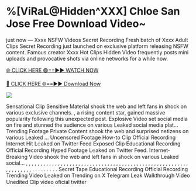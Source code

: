 # %[ViRaL@Hidden^XXX] Chloe San Jose Free Download Video~

just now — Xxxx NSFW Videos Secret Recording Fresh batch of Xxxx Adult Clips Secret Recording just launched on exclusive platform releasing NSFW content. Famous creator Xxxx Hot Clips Hidden Video frequently posts mini uploads and provocative shots via online networks for a while now.

[🌐 CLICK HERE 🟢==►► WATCH NOW](https://tinyurl.com/topvvv?st=viral&si=gh)

[🔴 CLICK HERE 🌐==►► Download Now](https://tinyurl.com/topvvv?st=viral&si=gh)

[![](https://t4.ftcdn.net/jpg/00/89/87/57/360_F_89875724_hMf6q0pOUbIm38tYOeJTOKDftmRMQnny.jpg)](https://tinyurl.com/topvvv?st=viral&si=gh)

Sensational Clip Sensitive Material shook the web and left fans in shock on various exclusive channels. , a rising content star, gained massive popularity following this unexpected post. Explosive Video set social media on fire and stunned the audience on various Leaked social media plat… Trending Footage Private Content shook the web and surprised netizens on various Leaked … Uncensored Footage How-to Clip Official Recording Internet Hit L𝚎aked on Twitter Feed Exposed Clip Educational Recording Official Recording Hyped Footage L𝚎aked on Twitter Feed. Internet-Breaking Video shook the web and left fans in shock on various Leaked social… , , , , , , , , , , , , , , , , , , , , , , , , , , , , , , , , , , , , , , , , , , , , , , , , , , , , , , , , , , , , , , , , , . . . . . . . . . Secret Tape Educational Recording Official Recording Trending Video L𝚎aked on Trending on X Telegram Leak Walkthrough Video Unedited Clip video oficial twitter
